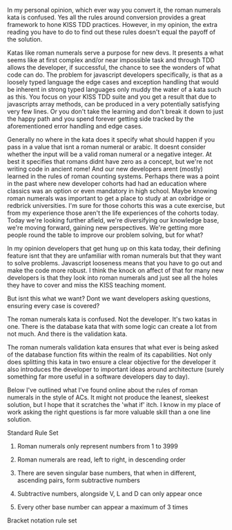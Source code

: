 In my personal opinion, which ever way you convert it, the roman numerals kata is confused. Yes all the rules around conversion  provides a great framework to hone KISS TDD practices. However, in my opinion, the extra reading you have to do to find out these rules doesn't equal the payoff of the solution.

Katas like roman numerals serve a purpose for new devs. It presents a what seems like at first complex and/or near impossible task and through TDD allows the developer, if successful, the chance to see the wonders of what code can do. The problem for javascript developers specifically, is that as a loosely typed language the edge cases and exception handling that would be inherent in strong typed languages only muddy the water of a kata such as this. You focus on your KISS TDD suite and you get a result that due to javascripts array methods, can be produced in a very potentially satisfying very few lines. Or you don't take the learning and don't break it down to just the happy path and you spend forever getting side tracked by the aforementioned error handling and edge cases. 

Generally no where in the kata does it specify what should happen if you pass in a value that isnt a roman numeral or arabic. It doesnt consider whether the input will be a valid roman numeral or a negative integer. At best it specifies that romans didnt have zero as a concept, but we're not writing code in ancient rome! And our new developers arent (mostly) learned in the rules of roman counting systems. Perhaps there was a point in the past where new developer cohorts had had an education where classics was an option or even mandatory in high school. Maybe knowing roman numerals was important to get a place to study at an oxbridge or redbrick universities. I'm sure for those cohorts this was a cute exercise, but from my experience those aren't the life experiences of the cohorts today. Today we're looking further afield, we're diversifying our knowledge base, we're moving forward, gaining new perspectives. We're getting more people round the table to improve our problem solving, but for what?

In my opinion developers that get hung up on this kata today, their defining feature isnt that they are unfamiliar with roman numerals but that they want to solve problems. Javascript looseness means that you have to go out and make the code more robust. I think the knock on affect of that for many new developers is that they look into roman numerals and just see all the holes they have to cover and miss the KISS teaching moment.

But isnt this what we want? Dont we want developers asking questions, ensuring every case is covered?

The roman numerals kata is confused. Not the developer. It's two katas in one. There is the database kata that with some logic can create a lot from not much. And there is the validation kata.

The roman numerals validation kata ensures that what ever is being asked of the database function fits within the realm of its capabilities. Not only does splitting this kata in two ensure a clear objective for the developer it also introduces the developer to important ideas around architecture (surely something far more useful in a software developers day to day).

Below I've outlined what I've found online about the rules of roman numerals in the style of ACs. It might not produce the leanest, sleekest solution, but I hope that it scratches the 'what if' itch. I know in my place of work asking the right questions is far more valuable skill than a one line solution.

Standard Rule Set

1. Roman numerals only represent numbers from 1 to 3999

2. Roman numerals are read, left to right, in descending order

3. There are seven singular base numbers, that when in different, ascending pairs, form subtractive numbers

4. Subtractive numbers, alongside V, L and D can only appear once

5. Every other base number can appear a maximum of 3 times

Bracket notation rule set
